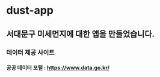 # dust-app


 ## 서대문구 미세먼지에 대한 앱을 만들었습니다.
 
 ### 데이터 제공 사이트 
 #### 공공 데이터 포털 : https://www.data.go.kr/

